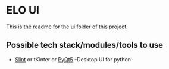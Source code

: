 # ELO UI

This is the readme for the ui folder of this project. 



## Possible tech stack/modules/tools to use

- [Slint](https://slint.dev/) or tKinter or [PyQt5](https://pypi.org/project/PyQt5/) -Desktop UI for python


